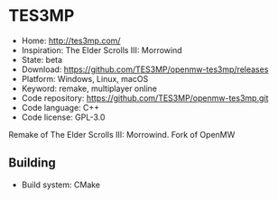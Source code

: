 # TES3MP

- Home: http://tes3mp.com/
- Inspiration: The Elder Scrolls III: Morrowind
- State: beta
- Download: https://github.com/TES3MP/openmw-tes3mp/releases
- Platform: Windows, Linux, macOS
- Keyword: remake, multiplayer online
- Code repository: https://github.com/TES3MP/openmw-tes3mp.git
- Code language: C++
- Code license: GPL-3.0

Remake of The Elder Scrolls III: Morrowind.
Fork of OpenMW

## Building

- Build system: CMake
